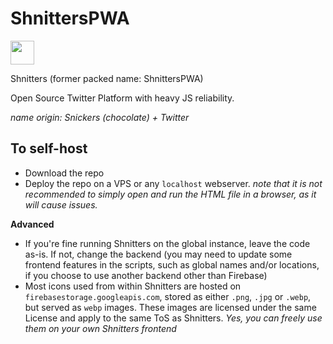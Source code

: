 # ShnittersPWA
<img src="https://ggpht.ga/icons/shnitters.jpg" style="width:38px; height:38px;">

Shnitters (former packed name: ShnittersPWA)

Open Source Twitter Platform with heavy JS reliability.

*name origin: Snickers (chocolate) + Twitter*

## To self-host
- Download the repo
- Deploy the repo on a VPS or any `localhost` webserver.
*note that it is not recommended to simply open and run the HTML file in a browser, as it will cause issues.*

**Advanced**
- If you're fine running Shnitters on the global instance, leave the code as-is. If not, change the backend (you may need to update some frontend features in the scripts, such as global names and/or locations, if you choose to use another backend other than Firebase)
- Most icons used from within Shnitters are hosted on `firebasestorage.googleapis.com`, stored as either `.png`, `.jpg` or `.webp`, but served as `webp` images. These images are licensed under the same License and apply to the same ToS as Shnitters. *Yes, you can freely use them on your own Shnitters frontend*
